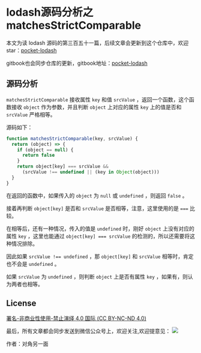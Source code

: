 # lodash源码分析之matchesStrictComparable

本文为读 lodash 源码的第三百五十一篇，后续文章会更新到这个仓库中，欢迎 star：[pocket-lodash](https://github.com/yeyuqiudeng/pocket-lodash)

gitbook也会同步仓库的更新，gitbook地址：[pocket-lodash](https://www.gitbook.com/book/yeyuqiudeng/pocket-lodash/details)

## 源码分析

`matchesStrictComparable` 接收属性 `key` 和值 `srcValue` ，返回一个函数，这个函数接收 `object` 作为参数，并且判断 `object` 上对应的属性 `key` 上的值是否和 `srcValue` 严格相等。

源码如下：

```javascript
function matchesStrictComparable(key, srcValue) {
  return (object) => {
    if (object == null) {
      return false
    }
    return object[key] === srcValue &&
      (srcValue !== undefined || (key in Object(object)))
  }
}
```

在返回的函数中，如果传入的 `object` 为 `null` 或 `undefined` ，则返回 `false` 。

接着再判断 `object[key]` 是否和 `srcValue` 是否相等，注意，这里使用的是 `===` 比较。

在相等后，还有一种情况，传入的值是 `undefined` 时，刚好 `object` 上没有对应的属性 `key` ，这里也能通过 `object[key] === srcValue` 的检测的，所以还需要将这种情况排除。

因此如果 `srcValue !== undefined` ，那 `object[key]` 和 `srcValue` 相等时，肯定也不会是 `undefined` 。

如果 `srcValue` 为 `undefined` ，则判断 `object` 上是否有属性 `key` ，如果有，则认为两者也相等。

## License 

[署名-非商业性使用-禁止演绎 4.0 国际 (CC BY-NC-ND 4.0)](http://creativecommons.org/licenses/by-nc-nd/4.0/)

最后，所有文章都会同步发送到微信公众号上，欢迎关注,欢迎提意见：  ![](https://raw.githubusercontent.com/yeyuqiudeng/resource/master/images/qrcode_front-end-article.jpg) 

作者：对角另一面 

